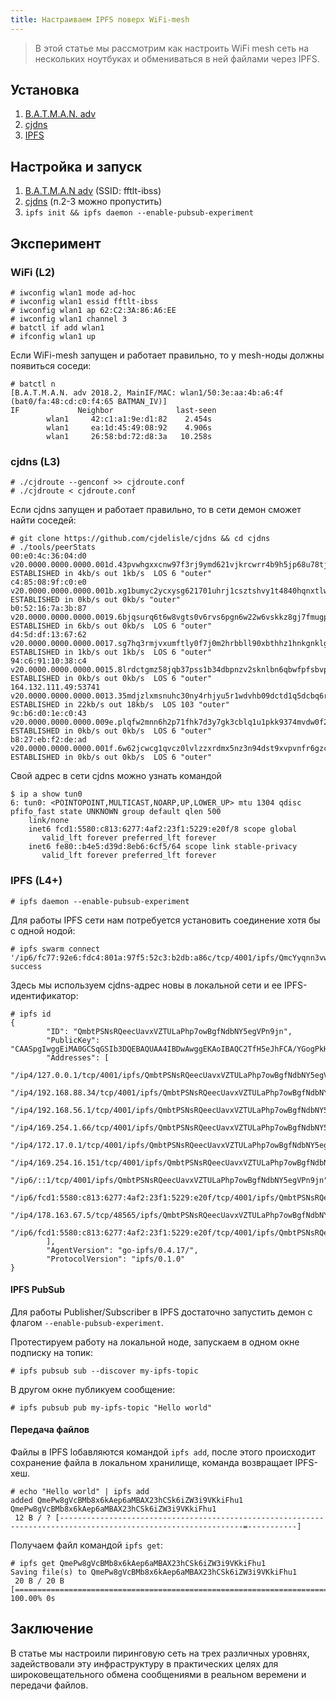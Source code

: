 ```yaml
---
title: Настраиваем IPFS поверх WiFi-mesh
---
```


> В этой статье мы рассмотрим как настроить WiFi mesh сеть на нескольких ноутбуках и обмениваться в ней файлами через IPFS.

Установка
---------

1. [B.A.T.M.A.N. adv](https://packages.debian.org/sid/batctl)
1. [cjdns](https://github.com/cjdelisle/cjdns/blob/master/README_RU.md#%D0%9A%D0%B0%D0%BA-%D1%83%D1%81%D1%82%D0%B0%D0%BD%D0%BE%D0%B2%D0%B8%D1%82%D1%8C-cjdns)
1. [IPFS](https://ipfs.io/docs/install/)

Настройка и запуск
------------------

1. [B.A.T.M.A.N adv](https://www.open-mesh.org/projects/batman-adv/wiki/Quick-start-guide#Simple-mesh-network) (SSID: fftlt-ibss)
1. [cjdns](https://github.com/cjdelisle/cjdns/blob/master/README_RU.md#%D0%A3%D1%81%D1%82%D0%B0%D0%BD%D0%BE%D0%B2%D0%BA%D0%B0) (п.2-3 можно пропустить)
1. `ipfs init && ipfs daemon --enable-pubsub-experiment`

Эксперимент
-----------

### WiFi (L2)

```
# iwconfig wlan1 mode ad-hoc
# iwconfig wlan1 essid fftlt-ibss
# iwconfig wlan1 ap 62:C2:3A:86:A6:EE
# iwconfig wlan1 channel 3
# batctl if add wlan1
# ifconfig wlan1 up
```

Если WiFi-mesh запущен и работает правильно, то у mesh-ноды должны появиться соседи:

```
# batctl n
[B.A.T.M.A.N. adv 2018.2, MainIF/MAC: wlan1/50:3e:aa:4b:a6:4f (bat0/fa:48:cd:c0:f4:65 BATMAN_IV)]                                      
IF             Neighbor              last-seen
        wlan1     42:c1:a1:9e:d1:82    2.454s
        wlan1     ea:1d:45:49:08:92    4.906s
        wlan1     26:58:bd:72:d8:3a   10.258s  
```

### cjdns (L3)

```
# ./cjdroute --genconf >> cjdroute.conf
# ./cjdroute < cjdroute.conf
```

Если cjdns запущен и работает правильно, то в сети демон сможет найти соседей:

```
# git clone https://github.com/cjdelisle/cjdns && cd cjdns
# ./tools/peerStats 
00:e0:4c:36:04:d0 v20.0000.0000.0000.001d.43pvwhgxxcnw97f3rj9ymd621vjkrcwrr4b9h5jp68u78tjcvsv0.k ESTABLISHED in 4kb/s out 1kb/s  LOS 6 "outer"
c4:85:08:9f:c0:e0 v20.0000.0000.0000.001b.xg1bumyc2ycxysg621701uhrj1csztshvy1t4840hqnxtlwcrtj0.k ESTABLISHED in 0kb/s out 0kb/s "outer"
b0:52:16:7a:3b:87 v20.0000.0000.0000.0019.6bjqsurq6t6w8vgts0v6rvs6pgn6w22w6vskkz8gj7fmugph21k0.k ESTABLISHED in 6kb/s out 0kb/s  LOS 6 "outer"
d4:5d:df:13:67:62 v20.0000.0000.0000.0017.sg7hq3rmjvxumftly0f7j0m2hrbbll90xbthhz1hnkgnklg31rv0.k ESTABLISHED in 1kb/s out 1kb/s  LOS 6 "outer"
94:c6:91:10:38:c4 v20.0000.0000.0000.0015.8lrdctgmz58jqb37pss1b34dbpnzv2sknlbn6qbwfpfsbvpjb6h0.k ESTABLISHED in 0kb/s out 0kb/s  LOS 6 "outer"
164.132.111.49:53741 v20.0000.0000.0000.0013.35mdjzlxmsnuhc30ny4rhjyu5r1wdvhb09dctd1q5dcbq6r40qs0.k ESTABLISHED in 22kb/s out 18kb/s  LOS 103 "outer"                                                                                                                          
9c:b6:d0:1e:c0:43 v20.0000.0000.0000.009e.plqfw2mnn6h2p71fhk7d3y7gk3cblq1u1pkk9374mvdw0f2y7hc0.k ESTABLISHED in 0kb/s out 0kb/s  LOS 6 "outer"
b8:27:eb:f2:de:ad v20.0000.0000.0000.001f.6w62jcwcg1qvcz0lvlzzxrdmx5nz3n94dst9xvpvnfr6gzcjlq10.k ESTABLISHED in 0kb/s out 0kb/s  LOS 6 "outer"
```

Свой адрес в сети cjdns можно узнать командой

```
$ ip a show tun0                                                                                                         
6: tun0: <POINTOPOINT,MULTICAST,NOARP,UP,LOWER_UP> mtu 1304 qdisc pfifo_fast state UNKNOWN group default qlen 500                      
    link/none 
    inet6 fcd1:5580:c813:6277:4af2:23f1:5229:e20f/8 scope global 
       valid_lft forever preferred_lft forever
    inet6 fe80::b4e5:d39d:8eb6:6cf5/64 scope link stable-privacy 
       valid_lft forever preferred_lft forever
```

### IPFS (L4+)

```
# ipfs daemon --enable-pubsub-experiment
```

Для работы IPFS сети нам потребуется установить соединение хотя бы с одной нодой:

```
# ipfs swarm connect '/ip6/fc77:92e6:fdc4:801a:97f5:52c3:b2db:a86c/tcp/4001/ipfs/QmcYyqnn3vwgkYiDKAEYJK5gdvDmeqFojEVRuArCXWaaaT'
success
```

Здесь мы используем cjdns-адрес новы в локальной сети и ее IPFS-идентификатор:

```
# ipfs id
{
        "ID": "QmbtPSNsRQeecUavxVZTULaPhp7owBgfNdbNY5egVPn9jn",
        "PublicKey": "CAASpgIwggEiMA0GCSqGSIb3DQEBAQUAA4IBDwAwggEKAoIBAQC2TfH5eJhFCA/YGogPkHdHrBh6II9PAn2R6wRSibngbbFU+22FEfHepqbQjRvqcygqdiNy7bCkgua9haWDwdrYircRkgj/vykKBDqQ1uDIq2cp56IubVzRO1plDrhtMEXbFXK/flvlmbWge6cjRNeAkvTZBxDmYaqG8EV1gb/Sqwj4yvNobheFBQSiDMYiddVfoJKLwd5aMCzVe3yzbkbWr9WD34vm2OWbuAuuVhex7kUe4bUaSstxJWOfmDPG9dR80F3UT/NUc7ZInXMY38DJeasem+Y1h99RSiAtuDE8g/IhkZoZEG7FUKZjIvH9C/BXkjlIvUXrCBqY8ULO3l3lAgMBAAE=",
        "Addresses": [
                "/ip4/127.0.0.1/tcp/4001/ipfs/QmbtPSNsRQeecUavxVZTULaPhp7owBgfNdbNY5egVPn9jn",
                "/ip4/192.168.88.34/tcp/4001/ipfs/QmbtPSNsRQeecUavxVZTULaPhp7owBgfNdbNY5egVPn9jn",
                "/ip4/192.168.56.1/tcp/4001/ipfs/QmbtPSNsRQeecUavxVZTULaPhp7owBgfNdbNY5egVPn9jn",
                "/ip4/169.254.1.66/tcp/4001/ipfs/QmbtPSNsRQeecUavxVZTULaPhp7owBgfNdbNY5egVPn9jn",
                "/ip4/172.17.0.1/tcp/4001/ipfs/QmbtPSNsRQeecUavxVZTULaPhp7owBgfNdbNY5egVPn9jn",
                "/ip4/169.254.16.151/tcp/4001/ipfs/QmbtPSNsRQeecUavxVZTULaPhp7owBgfNdbNY5egVPn9jn",
                "/ip6/::1/tcp/4001/ipfs/QmbtPSNsRQeecUavxVZTULaPhp7owBgfNdbNY5egVPn9jn",
                "/ip6/fcd1:5580:c813:6277:4af2:23f1:5229:e20f/tcp/4001/ipfs/QmbtPSNsRQeecUavxVZTULaPhp7owBgfNdbNY5egVPn9jn",
                "/ip4/178.163.67.5/tcp/48565/ipfs/QmbtPSNsRQeecUavxVZTULaPhp7owBgfNdbNY5egVPn9jn",
                "/ip6/fcd1:5580:c813:6277:4af2:23f1:5229:e20f/tcp/4001/ipfs/QmbtPSNsRQeecUavxVZTULaPhp7owBgfNdbNY5egVPn9jn"
        ],
        "AgentVersion": "go-ipfs/0.4.17/",
        "ProtocolVersion": "ipfs/0.1.0"
}
```

#### IPFS PubSub

Для работы Publisher/Subscriber в IPFS достаточно запустить демон с флагом `--enable-pubsub-experiment`.

Протестируем работу на локальной ноде, запускаем в одном окне подписку на топик:

```
# ipfs pubsub sub --discover my-ipfs-topic
```

В другом окне публикуем сообщение:

```
# ipfs pubsub pub my-ipfs-topic "Hello world"
```

#### Передача файлов

Файлы в IPFS lобавляются командой `ipfs add`, после этого происходит сохранение файла в локальном хранилище, команда возвращает IPFS-хеш.

```
# echo "Hello world" | ipfs add                                                                                          
added QmePw8gVcBMb8x6kAep6aMBAX23hCSk6iZW3i9VKkiFhu1 QmePw8gVcBMb8x6kAep6aMBAX23hCSk6iZW3i9VKkiFhu1                                    
 12 B / ? [---------------------------------------------------------------------------------------------------------------=-----------] 
```

Получаем файл командой `ipfs get`:

```
# ipfs get QmePw8gVcBMb8x6kAep6aMBAX23hCSk6iZW3i9VKkiFhu1                                                                
Saving file(s) to QmePw8gVcBMb8x6kAep6aMBAX23hCSk6iZW3i9VKkiFhu1                                                                       
 20 B / 20 B [==============================================================================================================] 100.00% 0s
```

Заключение
----------

В статье мы настроили пиринговую сеть на трех различных уровнях, задействовали эту инфраструктуру в практических целях для широковещательного обмена сообщениями в реальном веремени и передачи файлов.

